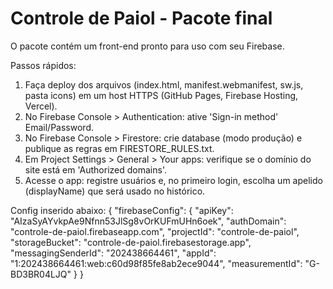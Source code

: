 Controle de Paiol - Pacote final
===============================

O pacote contém um front-end pronto para uso com seu Firebase.

Passos rápidos:
1. Faça deploy dos arquivos (index.html, manifest.webmanifest, sw.js, pasta icons) em um host HTTPS (GitHub Pages, Firebase Hosting, Vercel).
2. No Firebase Console > Authentication: ative 'Sign-in method' Email/Password.
3. No Firebase Console > Firestore: crie database (modo produção) e publique as regras em FIRESTORE_RULES.txt.
4. Em Project Settings > General > Your apps: verifique se o domínio do site está em 'Authorized domains'.
5. Acesse o app: registre usuários e, no primeiro login, escolha um apelido (displayName) que será usado no histórico.

Config inserido abaixo:
{
  "firebaseConfig": {
    "apiKey": "AIzaSyAYvkpAe9Nfnn53JlSg8vOrKUFmUHn6oek",
    "authDomain": "controle-de-paiol.firebaseapp.com",
    "projectId": "controle-de-paiol",
    "storageBucket": "controle-de-paiol.firebasestorage.app",
    "messagingSenderId": "202438664461",
    "appId": "1:202438664461:web:c60d98f85fe8ab2ece9044",
    "measurementId": "G-BD3BR04LJQ"
  }
}